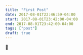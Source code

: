 ```yaml
---
title: "First Post"
date: 2017-08-01T22:46:59-04:00
start: 2017-08-01T23:42:00-04:00
end: 2017-08-01T23:42:00-04:00
tags: ["post"]
draft: true
---
```


<!--more-->

:beer: